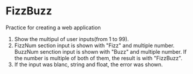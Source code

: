 # FizzBuzz
Practice for creating a web application

1. Show the multipul of user inputs(from 1 to 99).
2. FizzNum section input is shown with "Fizz" and multiple number. BuzzNum senction input is shown with "Buzz" and multiple number. If the number is multiple of both of them, the result is with "FizzBuzz".
3. If the input was blanc, string and float, the error was shown.



